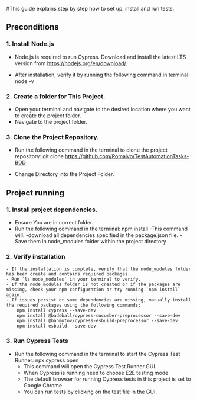 #This guide explains step by step how to set up, install and run tests.


## Preconditions

### 1. Install Node.js

- Node.js is required to run Cypress. Download and install the latest LTS version from https://nodejs.org/en/download/.

- After installation, verify it by running the following command in terminal:
    node -v

### 2. Create a folder for This Project.

- Open your terminal and navigate to the desired location where you want to create the project folder.
- Navigate to the project folder.

### 3. Clone the Project Repository.

- Run the following command in the terminal to clone the project repository:
    git clone https://github.com/Romalvo/TestAutomationTasks-BDD

- Change Directory into the Project Folder.


## Project running

### 1. Install project dependencies.
 - Ensure You are in correct folder.
 - Run the following command in the terminal:
    npm install
    -This command will:
     -download all dependencies specified in the package.json file.
     -Save them in node_modules folder within the project directory

### 2. Verify installation
    - If the installation is complete, verify that the node_modules folder has been create and contains required packages.
    - Run `ls node_modules` in your terminal to verify.
    - If the node_modules folder is not created or if the packages are missing, check your npm configuration or try running `npm install` again.
    - If issues persist or some dependencies are missing, manually install the required packages using the following commands:
        npm install cypress --save-dev
        npm install @badeball/cypress-cucumber-preprocessor --save-dev
        npm install @bahmutov/cypress-esbuild-preprocessor --save-dev
        npm install esbuild --save-dev

### 3. Run Cypress Tests

- Run the following command in the terminal to start the Cypress Test Runner:
    npx cypress open
    - This command will open the Cypress Test Runner GUI.
    - When Cypress is running need to choose  E2E testing mode
    - The default browser for running Cypress tests in this project is set to Google Chrome 
    - You can run tests by clicking on the test file in the GUI.
